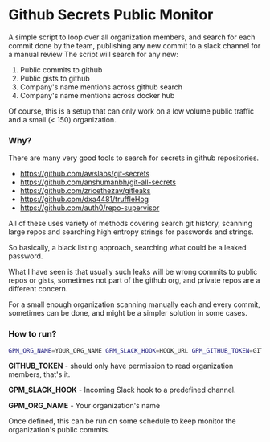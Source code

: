 # Github Secrets Public Monitor

A simple script to loop over all organization members, and search for each commit done by the team, publishing any new commit to a slack channel for a manual review
The script will search for any new:

1. Public commits to github
2. Public gists to github
3. Company's name mentions across github search
4. Company's name mentions across docker hub

Of course, this is a setup that can only work on a low volume public traffic and a small  (< 150) organization.


### Why?

There are many very good tools to search for secrets in github repositories.

* https://github.com/awslabs/git-secrets
* https://github.com/anshumanbh/git-all-secrets
* https://github.com/zricethezav/gitleaks
* https://github.com/dxa4481/truffleHog
* https://github.com/auth0/repo-supervisor

All of these uses variety of methods covering search git history, scanning large repos and searching high entropy strings for passwords and strings.

So basically, a black listing approach, searching what could be a leaked password.

What I have seen is that usually such leaks will be wrong commits to public repos or gists, sometimes not part of the github org, and private repos are a different concern.

For a small enough organization scanning manually each and every commit, sometimes can be done, and might be a simpler solution in some cases.

### How to run?


```sh
GPM_ORG_NAME=YOUR_ORG_NAME GPM_SLACK_HOOK=HOOK_URL GPM_GITHUB_TOKEN=GITHUB_TOKEN ruby org_audit.rb
```

**GITHUB_TOKEN** - should only have permission to read organization members, that's it.

**GPM\_SLACK_HOOK** - Incoming Slack hook to a predefined channel.

**GPM\_ORG_NAME** - Your organization's name

Once defined, this can be run on some schedule to keep monitor the organization's public commits.
